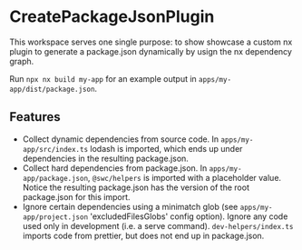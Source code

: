 # CreatePackageJsonPlugin

This workspace serves one single purpose: to show showcase a custom nx plugin to generate a package.json dynamically by usign the nx dependency graph.

Run `npx nx build my-app` for an example output in `apps/my-app/dist/package.json`.

## Features

- Collect dynamic dependencies from source code. In `apps/my-app/src/index.ts` lodash is imported, which ends up under dependencies in the resulting package.json.
- Collect hard dependencies from package.json. In `apps/my-app/package.json`, `@swc/helpers` is imported with a placeholder value. Notice the resulting package.json has the version of the root package.json for this import.
- Ignore certain dependencies using a minimatch glob (see `apps/my-app/project.json` 'excludedFilesGlobs' config option). Ignore any code used only in development (i.e. a serve command). `dev-helpers/index.ts` imports code from prettier, but does not end up in package.json.
